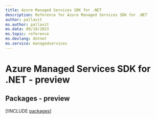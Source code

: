 ```yaml
---
title: Azure Managed Services SDK for .NET
description: Reference for Azure Managed Services SDK for .NET
author: pallavit
ms.author: pallavit
ms.data: 09/19/2023
ms.topic: reference
ms.devlang: dotnet
ms.service: managedservices
---
```

# Azure Managed Services SDK for .NET - preview
## Packages - preview
[!INCLUDE [packages](managed-services-index.md)]